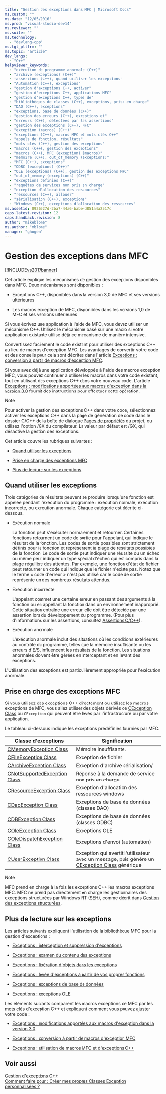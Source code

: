 ```yaml
---
title: "Gestion des exceptions dans MFC | Microsoft Docs"
ms.custom: ""
ms.date: "12/05/2016"
ms.prod: "visual-studio-dev14"
ms.reviewer: ""
ms.suite: ""
ms.technology: 
  - "devlang-cpp"
ms.tgt_pltfrm: ""
ms.topic: "article"
dev_langs: 
  - "C++"
helpviewer_keywords: 
  - "exécution de programme anormale (C++)"
  - "archive (exceptions) (C++)"
  - "assertions (C++), quand utiliser les exceptions"
  - "Automation (C++), exceptions"
  - "gestion d'exceptions C++, activer"
  - "gestion d'exceptions C++, applications MFC"
  - "gestion d'exceptions C++, types de"
  - "bibliothèques de classes (C++), exceptions, prise en charge"
  - "DAO (C++), exceptions"
  - "exceptions, base de données (C++)"
  - "gestion des erreurs (C++), exceptions et"
  - "erreurs (C++), détectées par les assertions"
  - "gestion des exceptions (C++), MFC"
  - "exception (macros) (C++)"
  - "exceptions (C++), macros MFC et mots clés C++"
  - "appels de fonction, résultats"
  - "mots clés (C++), gestion des exceptions"
  - "macros (C++), gestion des exceptions"
  - "macros (C++), MFC (exception) (macros)"
  - "mémoire (C++), out_of_memory (exceptions)"
  - "MFC (C++), exceptions"
  - "ODBC (exceptions) (C++)"
  - "OLE (exceptions) (C++), gestion des exceptions MFC"
  - "out_of_memory (exceptions) (C++)"
  - "exceptions définies (C++)"
  - "requêtes de services non pris en charge"
  - "exception d'allocation des ressources"
  - "ressources (C++), allouer"
  - "sérialisation (C++), exceptions"
  - "Windows (C++), exceptions d'allocation des ressources"
ms.assetid: 0926627d-2ba7-44a6-babe-d851a4a2517c
caps.latest.revision: 12
caps.handback.revision: 8
author: "mikeblome"
ms.author: "mblome"
manager: "ghogen"
---
```

# Gestion des exceptions dans MFC
[!INCLUDE[vs2017banner](../assembler/inline/includes/vs2017banner.md)]

Cet article explique les mécanismes de gestion des exceptions disponibles dans MFC.  Deux mécanismes sont disponibles :  
  
-   Exceptions C\+\+, disponibles dans la version 3,0 de MFC et ses versions ultérieures  
  
-   Les macros exception de MFC, disponibles dans les versions 1,0 de MFC et ses versions ultérieures  
  
 Si vous écrivez une application à l'aide de MFC, vous devez utiliser un mécanisme C\+\+.  Utilisez le mécanisme basé sur une macro si votre application existante utilise déjà ce mécanisme de manière intensive.  
  
 Convertissez facilement le code existant pour utiliser des exceptions C\+\+ au lieu de macros d'exception MFC.  Les avantages de convertir votre code et des conseils pour cela sont décrites dans l'article [Exceptions : conversion à partir de macros d'exception MFC](../mfc/exceptions-converting-from-mfc-exception-macros.md).  
  
 Si vous avez déjà une application développée à l'aide des macros exception MFC, vous pouvez continuer à utiliser les macros dans votre code existant, tout en utilisant des exceptions C\+\+ dans votre nouveau code.  L'article [Exceptions : modifications apportées aux macros d'exception dans la version 3.0](../mfc/exceptions-changes-to-exception-macros-in-version-3-0.md) fournit des instructions pour effectuer cette opération.  
  
> [!NOTE]
>  Pour activer la gestion des exceptions C\+\+ dans votre code, sélectionnez activer les exceptions C\+\+ dans la page de génération de code dans le dossier C\/C\+\+ de la boîte de dialogue [Pages de propriétés](../ide/property-pages-visual-cpp.md) du projet, ou utilisez l'option \/GX du compilateur.  La valeur par défaut est \/GX, qui désactive la gestion des exceptions.  
  
 Cet article couvre les rubriques suivantes :  
  
-   [Quand utiliser les exceptions](#_core_when_to_use_exceptions)  
  
-   [Prise en charge des exceptions MFC](#_core_mfc_exception_support)  
  
-   [Plus de lecture sur les exceptions](#_core_further_reading_about_exceptions)  
  
##  <a name="_core_when_to_use_exceptions"></a> Quand utiliser les exceptions  
 Trois catégories de résultats peuvent se produire lorsqu'une fonction est appelée pendant l'exécution du programme : exécution normale, exécution incorrecte, ou exécution anormale.  Chaque catégorie est décrite ci\-dessous.  
  
-   Exécution normale  
  
     La fonction peut s'exécuter normalement et retourner.  Certaines fonctions retournent un code de sortie pour l'appelant, qui indique le résultat de la fonction.  Les codes de sortie possibles sont strictement définis pour la fonction et représentent la plage de résultats possibles de la fonction.  Le code de sortie peut indiquer une réussite ou un échec ou même peut indiquer un type spécial d'échec qui est compris dans la plage régulière des attentes.  Par exemple, une fonction d'état de fichier peut retourner un code qui indique que le fichier n'existe pas.  Notez que le terme « code d'erreur » n'est pas utilisé car le code de sortie représente un des nombreux résultats attendus.  
  
-   Exécution incorrecte  
  
     L'appelant commet une certaine erreur en passant des arguments à la fonction ou en appellant la fonction dans un environnement inapproprié.  Cette situation entraîne une erreur, elle doit être détectée par une assertion lors du développement du programme. \(Pour plus d'informations sur les assertions, consultez [Assertions C\/C\+\+](../Topic/C-C++%20Assertions.md)\).  
  
-   Exécution anormale  
  
     L'exécution anormale inclut des situations où les conditions extérieures au contrôle du programme, telles que la mémoire insuffisante ou les erreurs d'E\/S, influencent les résultats de la fonction.  Les situations anormales doivent être gérées en interceptant et en levant des exceptions.  
  
 L'Utilisation des exceptions est particulièrement appropriée pour l'exécution anormale.  
  
##  <a name="_core_mfc_exception_support"></a> Prise en charge des exceptions MFC  
 Si vous utilisez des exceptions C\+\+ directement ou utilisez les macros exceptions de MFC, vous allez utiliser des objets dérivés de [CException Class](../mfc/reference/cexception-class.md) ou `CException` qui peuvent être levés par l'infrastructure ou par votre application.  
  
 Le tableau ci\-dessous indique les exceptions prédéfinies fournies par MFC.  
  
|Classe d'exceptions|Signification|  
|-------------------------|-------------------|  
|[CMemoryException Class](../mfc/reference/cmemoryexception-class.md)|Mémoire insuffisante.|  
|[CFileException Class](../mfc/reference/cfileexception-class.md)|Exception de fichier|  
|[CArchiveException Class](../mfc/reference/carchiveexception-class.md)|Exception d'archive sérialisation\/|  
|[CNotSupportedException Class](../mfc/reference/cnotsupportedexception-class.md)|Réponse à la demande de service non pris en charge|  
|[CResourceException Class](../mfc/reference/cresourceexception-class.md)|Exception d'allocation des ressources windows|  
|[CDaoException Class](../mfc/reference/cdaoexception-class.md)|Exceptions de base de données \(classes DAO\)|  
|[CDBException Class](../mfc/reference/cdbexception-class.md)|Exceptions de base de données \(classes ODBC\)|  
|[COleException Class](../mfc/reference/coleexception-class.md)|Exceptions OLE|  
|[COleDispatchException Class](../mfc/reference/coledispatchexception-class.md)|Exceptions d'envoi \(automation\)|  
|[CUserException Class](../mfc/reference/cuserexception-class.md)|Exception qui avertit l'utilisateur avec un message, puis génère un [CException Class](../mfc/reference/cexception-class.md) générique|  
  
> [!NOTE]
>  MFC prend en charge à la fois les exceptions C\+\+ les macros exceptions MFC.  MFC ne prend pas directement en charge les gestionnaires des exceptions structurées par Windows NT \(SEH\), comme décrit dans [Gestion des exceptions structurées](http://msdn.microsoft.com/library/windows/desktop/ms680657).  
  
##  <a name="_core_further_reading_about_exceptions"></a> Plus de lecture sur les exceptions  
 Les articles suivants expliquent l'utilisation de la bibliothèque MFC pour la gestion d'exceptions :  
  
-   [Exceptions : interception et suppression d'exceptions](../mfc/exceptions-catching-and-deleting-exceptions.md)  
  
-   [Exceptions : examen du contenu des exceptions](../mfc/exceptions-examining-exception-contents.md)  
  
-   [Exceptions : libération d'objets dans les exceptions](../mfc/exceptions-freeing-objects-in-exceptions.md)  
  
-   [Exceptions : levée d'exceptions à partir de vos propres fonctions](../mfc/exceptions-throwing-exceptions-from-your-own-functions.md)  
  
-   [Exceptions : exceptions de base de données](../mfc/exceptions-database-exceptions.md)  
  
-   [Exceptions : exceptions OLE](../mfc/exceptions-ole-exceptions.md)  
  
 Les éléments suivants comparent les macros exceptions de MFC par les mots clés d'exception C\+\+ et expliquent comment vous pouvez ajuster votre code :  
  
-   [Exceptions : modifications apportées aux macros d'exception dans la version 3.0](../mfc/exceptions-changes-to-exception-macros-in-version-3-0.md)  
  
-   [Exceptions : conversion à partir de macros d'exception MFC](../mfc/exceptions-converting-from-mfc-exception-macros.md)  
  
-   [Exceptions : utilisation de macros MFC et d'exceptions C\+\+](../mfc/exceptions-using-mfc-macros-and-cpp-exceptions.md)  
  
## Voir aussi  
 [Gestion d'exceptions C\+\+](../cpp/cpp-exception-handling.md)   
 [Comment faire pour : Créer mes propres Classes Exception personnalisées ?](http://go.microsoft.com/fwlink/?LinkId=128045)